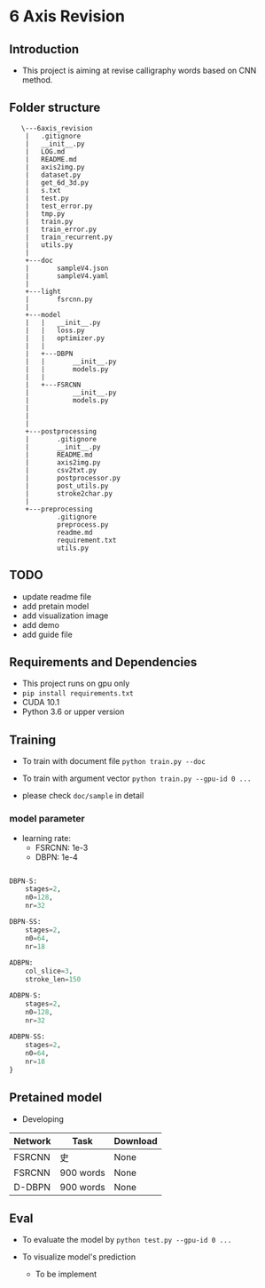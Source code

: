 # 6 Axis Revision 

## Introduction

- This project is aiming at revise calligraphy words based on CNN method.

## Folder structure

```
   \---6axis_revision
    |   .gitignore
    |   __init__.py
    |   LOG.md
    |   README.md
    |   axis2img.py
    |   dataset.py
    |   get_6d_3d.py
    |   s.txt
    |   test.py
    |   test_error.py
    |   tmp.py
    |   train.py
    |   train_error.py
    |   train_recurrent.py
    |   utils.py
    |   
    +---doc
    |       sampleV4.json
    |       sampleV4.yaml
    |       
    +---light
    |       fsrcnn.py
    |       
    +---model
    |   |   __init__.py
    |   |   loss.py
    |   |   optimizer.py
    |   |   
    |   +---DBPN
    |   |       __init__.py
    |   |       models.py
    |   |           
    |   +---FSRCNN
    |           __init__.py
    |           models.py
    |         
    |              
    |           
    +---postprocessing
    |       .gitignore
    |       __init__.py
    |       README.md
    |       axis2img.py
    |       csv2txt.py
    |       postprocessor.py
    |       post_utils.py
    |       stroke2char.py
    |       
    +---preprocessing
            .gitignore
            preprocess.py
            readme.md
            requirement.txt
            utils.py
```

## TODO

- update readme file
- add pretain model
- add visualization image
- add demo
- add guide file

## Requirements and Dependencies

- This project runs on gpu only
- `pip install requirements.txt`
- CUDA 10.1
- Python 3.6 or upper version

## Training

- To train with document file
`python train.py --doc`

- To train with argument vector
`python train.py --gpu-id 0 ...`

- please check `doc/sample` in detail

### model parameter

- learning rate:
    - FSRCNN: 1e-3
    - DBPN: 1e-4

```python

DBPN-S:
	stages=2,
	n0=128,
	nr=32

DBPN-SS:
	stages=2,
	n0=64,
	nr=18
	
ADBPN:
	col_slice=3,
	stroke_len=150

ADBPN-S:
	stages=2,
	n0=128,
	nr=32
	
ADBPN-SS:
	stages=2,
	n0=64,
	nr=18
}
```

## Pretained model

- Developing

| Network | Task      | Download |
| ------- | --------- | -------- |
| FSRCNN  | 史        | None     |
| FSRCNN  | 900 words | None     |
| D-DBPN  | 900 words | None     |

## Eval

- To evaluate the model by
`python test.py --gpu-id 0 ...`

- To visualize model's prediction
    - To be implement
